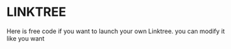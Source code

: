 # LINKTREE

Here is free code if you want to launch your own Linktree. you can modify it like you want 
